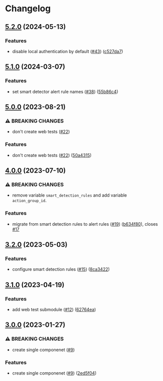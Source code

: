 # Changelog

## [5.2.0](https://github.com/equinor/terraform-azurerm-app-insights/compare/v5.1.0...v5.2.0) (2024-05-13)


### Features

* disable local authentication by default ([#43](https://github.com/equinor/terraform-azurerm-app-insights/issues/43)) ([c527da7](https://github.com/equinor/terraform-azurerm-app-insights/commit/c527da71872b49225c5b18ea68bd790fd389dff8))

## [5.1.0](https://github.com/equinor/terraform-azurerm-app-insights/compare/v5.0.0...v5.1.0) (2024-03-07)


### Features

* set smart detector alert rule names ([#38](https://github.com/equinor/terraform-azurerm-app-insights/issues/38)) ([55b86c4](https://github.com/equinor/terraform-azurerm-app-insights/commit/55b86c42bf4dc352db312ff46a62699b7cffe9fc))

## [5.0.0](https://github.com/equinor/terraform-azurerm-app-insights/compare/v4.0.0...v5.0.0) (2023-08-21)


### ⚠ BREAKING CHANGES

* don't create web tests ([#22](https://github.com/equinor/terraform-azurerm-app-insights/issues/22))

### Features

* don't create web tests ([#22](https://github.com/equinor/terraform-azurerm-app-insights/issues/22)) ([50a4315](https://github.com/equinor/terraform-azurerm-app-insights/commit/50a431510b1483b6bad82a10fe15fc1fca37061e))

## [4.0.0](https://github.com/equinor/terraform-azurerm-app-insights/compare/v3.2.0...v4.0.0) (2023-07-10)


### ⚠ BREAKING CHANGES

* remove variable `smart_detection_rules` and add variable `action_group_id`.

### Features

* migrate from smart detection rules to alert rules ([#19](https://github.com/equinor/terraform-azurerm-app-insights/issues/19)) ([b634f80](https://github.com/equinor/terraform-azurerm-app-insights/commit/b634f80a504aec1c8236aefe03370a6a91ff79db)), closes [#17](https://github.com/equinor/terraform-azurerm-app-insights/issues/17)

## [3.2.0](https://github.com/equinor/terraform-azurerm-app-insights/compare/v3.1.0...v3.2.0) (2023-05-03)


### Features

* configure smart detection rules ([#15](https://github.com/equinor/terraform-azurerm-app-insights/issues/15)) ([8ca3422](https://github.com/equinor/terraform-azurerm-app-insights/commit/8ca34229484f08e77c18860b8a9f96ed5c8a8d79))

## [3.1.0](https://github.com/equinor/terraform-azurerm-app-insights/compare/v3.0.0...v3.1.0) (2023-04-19)


### Features

* add web test submodule ([#12](https://github.com/equinor/terraform-azurerm-app-insights/issues/12)) ([62764ea](https://github.com/equinor/terraform-azurerm-app-insights/commit/62764eace0c17b8bacc53791e0d77159fc7db1a1))

## [3.0.0](https://github.com/equinor/terraform-azurerm-app-insights/compare/v2.0.0...v3.0.0) (2023-01-27)


### ⚠ BREAKING CHANGES

* create single componenet ([#9](https://github.com/equinor/terraform-azurerm-app-insights/issues/9))

### Features

* create single componenet ([#9](https://github.com/equinor/terraform-azurerm-app-insights/issues/9)) ([2ed5f04](https://github.com/equinor/terraform-azurerm-app-insights/commit/2ed5f041b1c2aa6acc9e20ccf6fb79a9ea0f5cd3))
